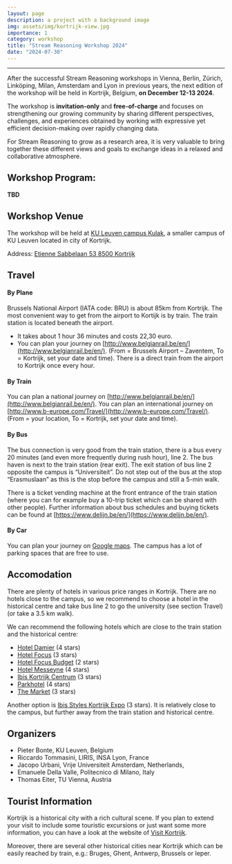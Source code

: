 ```yaml
---
layout: page
description: a project with a background image
img: assets/img/kortrijk-view.jpg
importance: 1
category: workshop
title: "Stream Reasoning Workshop 2024"
date: "2024-07-30"
---
```


* * *

After the successful Stream Reasoning workshops in Vienna, Berlin, Zürich, Linköping, Milan, Amsterdam and Lyon in previous years, the next edition of the workshop will be held in Kortrijk, Belgium, **on December 12-13 2024**.  


The workshop is **invitation-only** and **free-of-charge** and focuses on strengthening our growing community by sharing different perspectives, challenges, and experiences obtained by working with expressive yet efficient decision-making over rapidly changing data.

For Stream Reasoning to grow as a research area, it is very valuable to bring together these different views and goals to exchange ideas in a relaxed and collaborative atmosphere. 


## Workshop Program: 

**TBD**

## Workshop Venue 

The workshop will be held at [KU Leuven campus Kulak](https://kulak.kuleuven.be/en/#), a smaller campus of KU Leuven located in city of Kortrijk.

Address: [Etienne Sabbelaan 53 8500 Kortrijk](https://www.google.com/maps/place/KU+Leuven+Campus+Kulak+Kortrijk/@50.806021,3.2898193,17z/data=!3m1!4b1!4m6!3m5!1s0x47c33b1680feea7f:0xb7de98d538fe190!8m2!3d50.806021!4d3.2923996!16zL20vMDhxaG45?entry=ttu)



## Travel

#### By Plane

Brussels National Airport (IATA code: BRU) is about 85km from Kortrijk. 
The most convenient way to get from the airport to Kortijk is by train. 
The train station is located beneath the airport.

- It takes about 1 hour 36 minutes and costs 22,30 euro.
- You can plan your journey on [http://www.belgianrail.be/en/](http://www.belgianrail.be/en/). (From = Brussels Airport – Zaventem, To = Kortrijk, set your date and time). There is a direct train from the airport to Kortrijk once every hour.


#### By Train

You can plan a national journey on [http://www.belgianrail.be/en/](http://www.belgianrail.be/en/).
You can plan an international journey on [http://www.b-europe.com/Travel/](http://www.b-europe.com/Travel/).
(From = your location, To = Kortrijk, set your date and time).

#### By Bus

The bus connection is very good from the train station, there is a bus every 20 minutes (and even more frequently during rush hour), line 2. The bus haven is next to the train station (rear exit). The exit station of bus line 2 opposite the campus is “Universiteit”. Do not step out of the bus at the stop “Erasmuslaan” as this is the stop before the campus and still a 5-min walk.

There is a ticket vending machine at the front entrance of the train station (where you can for example buy a 10-trip ticket which can be shared with other people). Further information about bus schedules and buying tickets can be found at [https://www.delijn.be/en/](https://www.delijn.be/en/).


#### By Car

You can plan your journey on [Google maps](http://maps.google.com/maps?daddr=Belgium+Kortrijk+KU+Leuven+Campus+Kulak+Kortrijk,+Etienne+Sabbelaan+53&hl=en&t=m&z=16&vpsrc=0). The campus has a lot of parking spaces that are free to use.

## Accomodation

There are plenty of hotels in various price ranges in Kortrijk. There are no hotels close to the campus, so we recommend to choose a hotel in the historical centre and take bus line 2 to go the university (see section Travel) (or take a 3.5 km walk).

We can recommend the following hotels which are close to the train station and the historical centre:

- [Hotel Damier](https://www.hoteldamier.be/en/) (4 stars)
- [Hotel Focus](http://www.hotelfocus.be/) (3 stars)
- [Hotel Focus Budget](https://budget.focushotel.be/en) (2 stars)
- [Hotel Messeyne](https://www.hotelmesseyne.be/en) (4 stars)
- [Ibis Kortrijk Centrum](https://all.accor.com/hotel/6330/index.en.shtml) (3 stars)
- [Parkhotel](https://www.parkhotel.be/index-en.aspx) (4 stars)
- [The Market](https://www.themarketbyparkhotel.be/home) (3 stars)

Another option is [Ibis Styles Kortrijk Expo](https://all.accor.com/hotel/A240/index.en.shtml) (3 stars). It is relatively close to the campus, but further away from the train station and historical centre. 

## Organizers

- Pieter Bonte, KU Leuven, Belgium
- Riccardo Tommasini, LIRIS, INSA Lyon, France
- Jacopo Urbani, Vrije Universiteit Amsterdam, Netherlands,
- Emanuele Della Valle, Politecnico di Milano, Italy
- Thomas Eiter, TU Vienna, Austria

## Tourist Information
Kortrijk is a historical city with a rich cultural scene. If you plan to extend your visit to include some touristic excursions or just want some more information, you can have a look at the website of [Visit Kortrijk](https://www.visitkortrijk.be/en).

Moreover, there are several other historical cities near Kortrijk which can be easily reached by train, e.g.: Bruges, Ghent, Antwerp, Brussels or Ieper.



